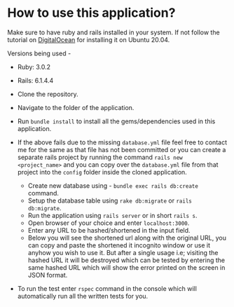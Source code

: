 # How to use this application?

Make sure to have ruby and rails installed in your system. If not follow the
tutorial on
[DigitalOcean](https://www.digitalocean.com/community/tutorials/how-to-install-ruby-on-rails-with-rbenv-on-ubuntu-20-04)
for installing it on Ubuntu 20.04.

Versions being used -

- Ruby: 3.0.2
- Rails: 6.1.4.4

- Clone the repository.
- Navigate to the folder of the application.
- Run `bundle install` to install all the gems/dependencies used in this
  application.
- If the above fails due to the missing `database.yml` file feel free to contact
  me for the same as that file has not been committed or you can create a
  separate rails project by running the command `rails new <project_name>` and
  you can copy over the `database.yml` file from that project into the `config`
  folder inside the cloned application.
  - Create new database using - `bundle exec rails db:create` command.
  - Setup the database table using `rake db:migrate` or `rails db:migrate`.
  - Run the application using `rails server` or in short `rails s`.
  - Open browser of your choice and enter `localhost:3000`.
  - Enter any URL to be hashed/shortened in the input field.
  - Below you will see the shortened url along with the original URL, you can
    copy and paste the shortened it incognito window or use it anyhow you wish
    to use it. But after a single usage i.e; visiting the hashed URL it will be
    destroyed which can be tested by entering the same hashed URL which will
    show the error printed on the screen in JSON format.
- To run the test enter `rspec` command in the console which will automatically
  run all the written tests for you.
